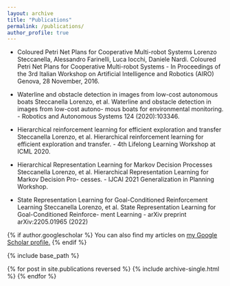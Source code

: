 ```yaml
---
layout: archive
title: "Publications"
permalink: /publications/
author_profile: true
---
```


* Coloured Petri Net Plans for Cooperative Multi-robot Systems
Lorenzo Steccanella, Alessandro Farinelli, Luca Iocchi, Daniele Nardi. Coloured Petri Net
Plans for Cooperative Multi-robot Systems - In Proceedings of the 3rd Italian Workshop on
Artificial Intelligence and Robotics (AIRO) Genova, 28 November, 2016.

* Waterline and obstacle detection in images from low-cost autonomous boats
Steccanella Lorenzo, et al. Waterline and obstacle detection in images from low-cost autono-
mous boats for environmental monitoring. - Robotics and Autonomous Systems 124 (2020):103346.

* Hierarchical reinforcement learning for efficient exploration and transfer
Steccanella Lorenzo, et al. Hierarchical reinforcement learning for efficient exploration and
transfer. - 4th Lifelong Learning Workshop at ICML 2020.

* Hierarchical Representation Learning for Markov Decision Processes
Steccanella Lorenzo, et al. Hierarchical Representation Learning for Markov Decision Pro-
cesses. - IJCAI 2021 Generalization in Planning Workshop.

* State Representation Learning for Goal-Conditioned Reinforcement Learning
Steccanella Lorenzo, et al. State Representation Learning for Goal-Conditioned Reinforce-
ment Learning - arXiv preprint arXiv:2205.01965 (2022)

{% if author.googlescholar %}
  You can also find my articles on <u><a href="{{author.googlescholar}}">my Google Scholar profile</a>.</u>
{% endif %}

{% include base_path %}

{% for post in site.publications reversed %}
  {% include archive-single.html %}
{% endfor %}
